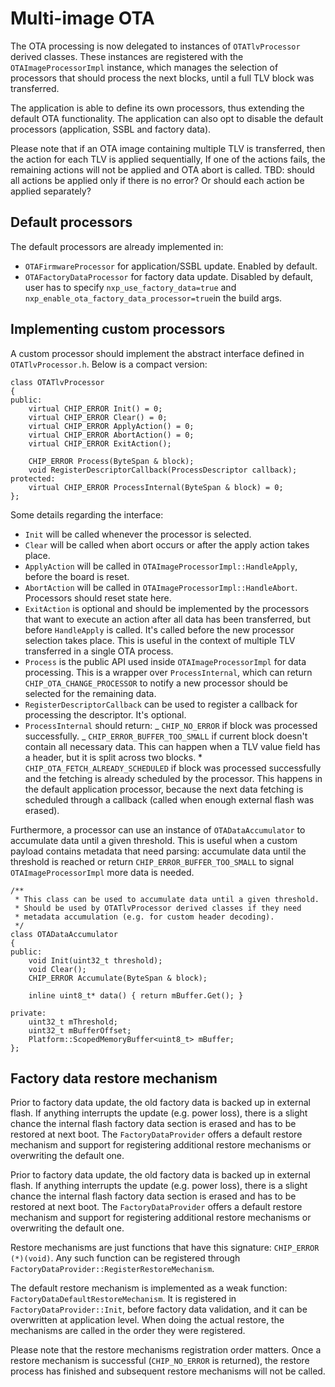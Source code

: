 # Multi-image OTA

The OTA processing is now delegated to instances of `OTATlvProcessor` derived
classes. These instances are registered with the `OTAImageProcessorImpl`
instance, which manages the selection of processors that should process the next
blocks, until a full TLV block was transferred.

The application is able to define its own processors, thus extending the default
OTA functionality. The application can also opt to disable the default
processors (application, SSBL and factory data).

Please note that if an OTA image containing multiple TLV is transferred, then
the action for each TLV is applied sequentially, If one of the actions fails,
the remaining actions will not be applied and OTA abort is called. TBD: should
all actions be applied only if there is no error? Or should each action be
applied separately?

## Default processors

The default processors are already implemented in:

-   `OTAFirmwareProcessor` for application/SSBL update. Enabled by default.
-   `OTAFactoryDataProcessor` for factory data update. Disabled by default, user
    has to specify `nxp_use_factory_data=true` and
    `nxp_enable_ota_factory_data_processor=true`in the build args.

## Implementing custom processors

A custom processor should implement the abstract interface defined in
`OTATlvProcessor.h`. Below is a compact version:

```
class OTATlvProcessor
{
public:
    virtual CHIP_ERROR Init() = 0;
    virtual CHIP_ERROR Clear() = 0;
    virtual CHIP_ERROR ApplyAction() = 0;
    virtual CHIP_ERROR AbortAction() = 0;
    virtual CHIP_ERROR ExitAction();

    CHIP_ERROR Process(ByteSpan & block);
    void RegisterDescriptorCallback(ProcessDescriptor callback);
protected:
    virtual CHIP_ERROR ProcessInternal(ByteSpan & block) = 0;
};

```

Some details regarding the interface:

-   `Init` will be called whenever the processor is selected.
-   `Clear` will be called when abort occurs or after the apply action takes
    place.
-   `ApplyAction` will be called in `OTAImageProcessorImpl::HandleApply`, before
    the board is reset.
-   `AbortAction` will be called in `OTAImageProcessorImpl::HandleAbort`.
    Processors should reset state here.
-   `ExitAction` is optional and should be implemented by the processors that
    want to execute an action after all data has been transferred, but before
    `HandleApply` is called. It's called before the new processor selection
    takes place. This is useful in the context of multiple TLV transferred in a
    single OTA process.
-   `Process` is the public API used inside `OTAImageProcessorImpl` for data
    processing. This is a wrapper over `ProcessInternal`, which can return
    `CHIP_OTA_CHANGE_PROCESSOR` to notify a new processor should be selected for
    the remaining data.
-   `RegisterDescriptorCallback` can be used to register a callback for
    processing the descriptor. It's optional.
-   `ProcessInternal` should return: _ `CHIP_NO_ERROR` if block was processed
    successfully. _ `CHIP_ERROR_BUFFER_TOO_SMALL` if current block doesn't
    contain all necessary data. This can happen when a TLV value field has a
    header, but it is split across two blocks. \*
    `CHIP_OTA_FETCH_ALREADY_SCHEDULED` if block was processed successfully and
    the fetching is already scheduled by the processor. This happens in the
    default application processor, because the next data fetching is scheduled
    through a callback (called when enough external flash was erased).

Furthermore, a processor can use an instance of `OTADataAccumulator` to
accumulate data until a given threshold. This is useful when a custom payload
contains metadata that need parsing: accumulate data until the threshold is
reached or return `CHIP_ERROR_BUFFER_TOO_SMALL` to signal
`OTAImageProcessorImpl` more data is needed.

```
/**
 * This class can be used to accumulate data until a given threshold.
 * Should be used by OTATlvProcessor derived classes if they need
 * metadata accumulation (e.g. for custom header decoding).
 */
class OTADataAccumulator
{
public:
    void Init(uint32_t threshold);
    void Clear();
    CHIP_ERROR Accumulate(ByteSpan & block);

    inline uint8_t* data() { return mBuffer.Get(); }

private:
    uint32_t mThreshold;
    uint32_t mBufferOffset;
    Platform::ScopedMemoryBuffer<uint8_t> mBuffer;
};
```

## Factory data restore mechanism

Prior to factory data update, the old factory data is backed up in external
flash. If anything interrupts the update (e.g. power loss), there is a slight
chance the internal flash factory data section is erased and has to be restored
at next boot. The `FactoryDataProvider` offers a default restore mechanism and
support for registering additional restore mechanisms or overwriting the default
one.

Prior to factory data update, the old factory data is backed up in external
flash. If anything interrupts the update (e.g. power loss), there is a slight
chance the internal flash factory data section is erased and has to be restored
at next boot. The `FactoryDataProvider` offers a default restore mechanism and
support for registering additional restore mechanisms or overwriting the default
one.

Restore mechanisms are just functions that have this signature:
`CHIP_ERROR (*)(void)`. Any such function can be registered through
`FactoryDataProvider::RegisterRestoreMechanism`.

The default restore mechanism is implemented as a weak function:
`FactoryDataDefaultRestoreMechanism`. It is registered in
`FactoryDataProvider::Init`, before factory data validation, and it can be
overwritten at application level. When doing the actual restore, the mechanisms
are called in the order they were registered.

Please note that the restore mechanisms registration order matters. Once a
restore mechanism is successful (`CHIP_NO_ERROR` is returned), the restore
process has finished and subsequent restore mechanisms will not be called.
